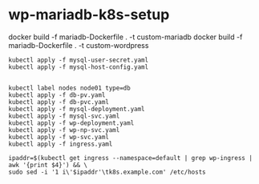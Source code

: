 # wp-mariadb-k8s-setup

docker build -f mariadb-Dockerfile . -t custom-mariadb
docker build -f mariadb-Dockerfile . -t custom-wordpress


```
kubectl apply -f mysql-user-secret.yaml
kubectl apply -f mysql-host-config.yaml
```


```

kubectl label nodes node01 type=db
kubectl apply -f db-pv.yaml
kubectl apply -f db-pvc.yaml
kubectl apply -f mysql-deployment.yaml
kubectl apply -f mysql-svc.yaml
kubectl apply -f wp-deployment.yaml
kubectl apply -f wp-np-svc.yaml
kubectl apply -f wp-svc.yaml
kubectl apply -f ingress.yaml
```

```
ipaddr=$(kubectl get ingress --namespace=default | grep wp-ingress | awk '{print $4}') && \
sudo sed -i '1 i\'$ipaddr'\tk8s.example.com' /etc/hosts
```